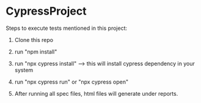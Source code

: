 # CypressProject

Steps to execute tests mentioned in this project:

1. Clone this repo

2. run "npm install"

3. run "npx cypress install" --> this will install cypress dependency in your system

4. run "npx cypress run" or "npx cypress open"

5. After running all spec files, html files will generate under reports.
